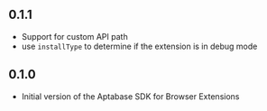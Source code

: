 ## 0.1.1

- Support for custom API path
- use `installType` to determine if the extension is in debug mode

## 0.1.0

- Initial version of the Aptabase SDK for Browser Extensions
